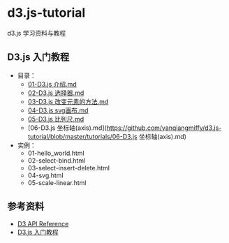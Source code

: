# d3.js-tutorial
d3.js 学习资料与教程

## D3.js 入门教程
- 目录：
  - [01-D3.js 介绍.md](https://github.com/yanqiangmiffy/d3.js-tutorial/blob/master/tutorials/01-D3.js%20%E4%BB%8B%E7%BB%8D.md)
  - [02-D3.js 选择器.md](https://github.com/yanqiangmiffy/d3.js-tutorial/blob/master/tutorials/02-D3.js%20%E9%80%89%E6%8B%A9%E5%99%A8.md)
  - [03-D3.js 改变元素的方法.md](https://github.com/yanqiangmiffy/d3.js-tutorial/blob/master/tutorials/03-D3.js%20%E6%94%B9%E5%8F%98%E5%85%83%E7%B4%A0%E7%9A%84%E6%96%B9%E6%B3%95.md)
  - [04-D3.js svg画布.md](https://github.com/yanqiangmiffy/d3.js-tutorial/blob/master/tutorials/04-D3.js%20svg%E7%94%BB%E5%B8%83.md)
  - [05-D3.js 比列尺.md](https://github.com/yanqiangmiffy/d3.js-tutorial/blob/master/tutorials/05-D3.js%20%E6%AF%94%E5%88%97%E5%B0%BA.md)
  - [06-D3.js 坐标轴(axis).md](https://github.com/yanqiangmiffy/d3.js-tutorial/blob/master/tutorials/06-D3.js 坐标轴(axis).md)
- 实例：
  - 01-hello_world.html
  - 02-select-bind.html
  - 03-select-insert-delete.html
  - 04-svg.html
  - 05-scale-linear.html

## 参考资料
- [D3 API Reference](https://github.com/d3/d3/blob/master/API.md)
- [ D3.js 入门教程](http://wiki.jikexueyuan.com/project/d3wiki/)